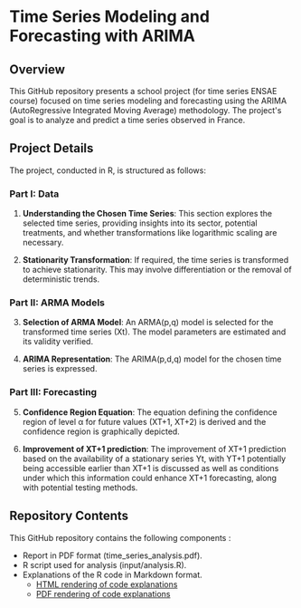 # Time Series Modeling and Forecasting with ARIMA

## Overview
This GitHub repository presents a school project (for time series ENSAE course) focused on time series modeling and forecasting using the ARIMA (AutoRegressive Integrated Moving Average) methodology. The project's goal is to analyze and predict a time series observed in France. 

## Project Details
The project, conducted in R, is structured as follows:

### Part I: Data
1. **Understanding the Chosen Time Series**: This section explores the selected time series, providing insights into its sector, potential treatments, and whether transformations like logarithmic scaling are necessary.

2. **Stationarity Transformation**: If required, the time series is transformed to achieve stationarity. This may involve differentiation or the removal of deterministic trends.

### Part II: ARMA Models
3. **Selection of ARMA Model**: An ARMA(p,q) model is selected for the transformed time series (Xt). The model parameters are estimated and its validity verified.

4. **ARIMA Representation**: The ARIMA(p,d,q) model for the chosen time series is expressed.

### Part III: Forecasting
5. **Confidence Region Equation**: The equation defining the confidence region of level α for future values (XT+1, XT+2) is derived and the confidence region is graphically depicted.

9. **Improvement of XT+1 prediction**: The improvement of XT+1 prediction based on the availability of a stationary series Yt, with YT+1 potentially being accessible earlier than XT+1 is discussed as well as conditions under which this information could enhance XT+1 forecasting, along with potential testing methods.

## Repository Contents
This GitHub repository contains the following components :

- Report in PDF format (time_series_analysis.pdf).
- R script used for analysis (input/analysis.R).
- Explanations of the R code in Markdown format.
  - [HTML rendering of code explanations](./code_md.html)
  - [PDF rendering of code explanations](./code_md.pdf)

